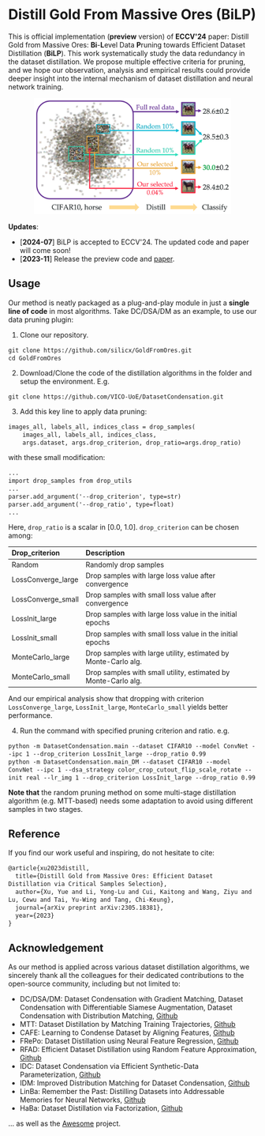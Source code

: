 # Distill Gold From Massive Ores (BiLP)

This is official implementation (**preview** version) of **ECCV'24** paper: Distill Gold from Massive Ores: **Bi**-**L**evel Data **P**runing towards Efficient Dataset Distillation (**BiLP**). This work systematically study the data redundancy in the dataset distillation. We propose multiple effective criteria for pruning, and we hope our observation, analysis and empirical results could provide deeper insight into the internal mechanism of dataset distillation and neural network training.

<p align="center"><img src='method.png' width=400></p>


**Updates**:
- [**2024-07**] BiLP is accepted to ECCV'24. The updated code and paper will come soon!
- [**2023-11**] Release the preview code and [paper](https://arxiv.org/abs/2305.18381).


## Usage

Our method is neatly packaged as a plug-and-play module in just a **single line of code** in most algorithms.
Take DC/DSA/DM as an example, to use our data pruning plugin:

1. Clone our repository.
```
git clone https://github.com/silicx/GoldFromOres.git
cd GoldFromOres
```

2. Download/Clone the code of the distillation algorithms in the folder and setup the environment. E.g.
```
git clone https://github.com/VICO-UoE/DatasetCondensation.git
```

3. Add this key line to apply data pruning:
```
images_all, labels_all, indices_class = drop_samples(
    images_all, labels_all, indices_class, 
    args.dataset, args.drop_criterion, drop_ratio=args.drop_ratio)
```
with these small modification:
```
...
import drop_samples from drop_utils
...
parser.add_argument('--drop_criterion', type=str)
parser.add_argument('--drop_ratio', type=float)
...
```
Here, `drop_ratio` is a scalar in [0.0, 1.0].
`drop_criterion` can be chosen among:

| Drop_criterion | Description |
| :-  | :- |
| Random             | Randomly drop samples |
| LossConverge_large | Drop samples with large loss value after convergence |
| LossConverge_small | Drop samples with small loss value after convergence |
| LossInit_large     | Drop samples with large loss value in the initial epochs |
| LossInit_small     | Drop samples with small loss value in the initial epochs |
| MonteCarlo_large   | Drop samples with large utility, estimated by Monte-Carlo alg. |
| MonteCarlo_small   | Drop samples with small utility, estimated by Monte-Carlo alg. |

And our empirical analysis show that dropping with criterion `LossConverge_large`, `LossInit_large`, `MonteCarlo_small` yields better performance.


4. Run the command with specified pruning criterion and ratio. e.g.
```
python -m DatasetCondensation.main --dataset CIFAR10 --model ConvNet --ipc 1 --drop_criterion LossInit_large --drop_ratio 0.99
python -m DatasetCondensation.main_DM --dataset CIFAR10 --model ConvNet --ipc 1 --dsa_strategy color_crop_cutout_flip_scale_rotate --init real --lr_img 1 --drop_criterion LossInit_large --drop_ratio 0.99
```



**Note that** the random pruning method on some multi-stage distillation algorithm (e.g. MTT-based) needs some adaptation to avoid using different samples in two stages.



## Reference

If you find our work useful and inspiring, do not hesitate to cite:
```
@article{xu2023distill,
  title={Distill Gold from Massive Ores: Efficient Dataset Distillation via Critical Samples Selection},
  author={Xu, Yue and Li, Yong-Lu and Cui, Kaitong and Wang, Ziyu and Lu, Cewu and Tai, Yu-Wing and Tang, Chi-Keung},
  journal={arXiv preprint arXiv:2305.18381},
  year={2023}
}
```

## Acknowledgement
As our method is applied across various dataset distillation algorithms, we sincerely thank all the colleagues for their dedicated contributions to the open-source community, including but not limited to:

- DC/DSA/DM: Dataset Condensation with Gradient Matching, Dataset Condensation with Differentiable Siamese Augmentation, Dataset Condensation with Distribution Matching, [Github](https://github.com/VICO-UoE/DatasetCondensation/)
- MTT: Dataset Distillation by Matching Training Trajectories, [Github](https://github.com/GeorgeCazenavette/mtt-distillation)
- CAFE: Learning to Condense Dataset by Aligning Features, [Github](https://github.com/kaiwang960112/cafe)
- FRePo: Dataset Distillation using Neural Feature Regression, [Github](https://github.com/yongchao97/FRePo)
- RFAD: Efficient Dataset Distillation using Random Feature Approximation, [Github](https://github.com/yolky/RFAD)
- IDC: Dataset Condensation via Efficient Synthetic-Data Parameterization, [Github](https://github.com/snu-mllab/efficient-dataset-condensation)
- IDM: Improved Distribution Matching for Dataset Condensation, [Github](https://github.com/uitrbn/IDM)
- LinBa: Remember the Past: Distilling Datasets into Addressable Memories for Neural Networks, [Github](https://github.com/princetonvisualai/RememberThePast-DatasetDistillation)
- HaBa: Dataset Distillation via Factorization, [Github](https://github.com/Huage001/DatasetFactorization)

... as well as the [Awesome](https://github.com/Guang000/Awesome-Dataset-Distillation) project.
